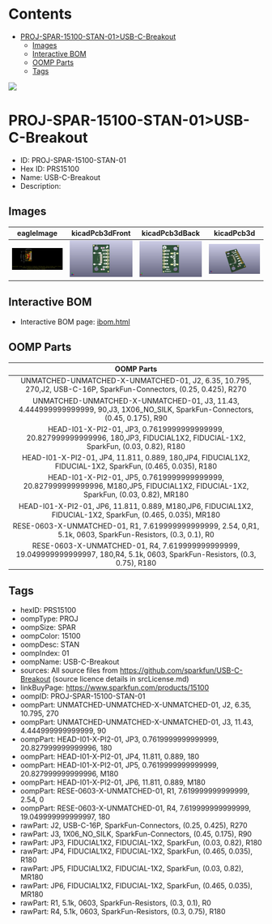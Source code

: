 



Contents
========

* [PROJ-SPAR-15100-STAN-01>USB-C-Breakout](#proj-spar-15100-stan-01usb-c-breakout)
	* [Images](#images)
	* [Interactive BOM](#interactive-bom)
	* [OOMP Parts](#oomp-parts)
	* [Tags](#tags)
  
![][im]
# PROJ-SPAR-15100-STAN-01>USB-C-Breakout

- ID: PROJ-SPAR-15100-STAN-01
- Hex ID: PRS15100
- Name: USB-C-Breakout
- Description: 

## Images
  
  

|eagleImage|kicadPcb3dFront|kicadPcb3dBack|kicadPcb3d|
| :---: | :---: | :---: | :---: |
|[![eagleImage](eagleImage_140.png)](eagleImage_600.png)|[![kicadPcb3dFront](kicadPcb3dFront_140.png)](kicadPcb3dFront_600.png)|[![kicadPcb3dBack](kicadPcb3dBack_140.png)](kicadPcb3dBack_600.png)|[![kicadPcb3d](kicadPcb3d_140.png)](kicadPcb3d_600.png)|

## Interactive BOM

- Interactive BOM page: [ibom.html](kicad/bom/ibom.html)

## OOMP Parts
  

|OOMP Parts|
| :---: |
|UNMATCHED-UNMATCHED-X-UNMATCHED-01, J2, 6.35, 10.795, 270,J2, USB-C-16P, SparkFun-Connectors, (0.25, 0.425), R270|
|UNMATCHED-UNMATCHED-X-UNMATCHED-01, J3, 11.43, 4.444999999999999, 90,J3, 1X06_NO_SILK, SparkFun-Connectors, (0.45, 0.175), R90|
|HEAD-I01-X-PI2-01, JP3, 0.7619999999999999, 20.827999999999996, 180,JP3, FIDUCIAL1X2, FIDUCIAL-1X2, SparkFun, (0.03, 0.82), R180|
|HEAD-I01-X-PI2-01, JP4, 11.811, 0.889, 180,JP4, FIDUCIAL1X2, FIDUCIAL-1X2, SparkFun, (0.465, 0.035), R180|
|HEAD-I01-X-PI2-01, JP5, 0.7619999999999999, 20.827999999999996, M180,JP5, FIDUCIAL1X2, FIDUCIAL-1X2, SparkFun, (0.03, 0.82), MR180|
|HEAD-I01-X-PI2-01, JP6, 11.811, 0.889, M180,JP6, FIDUCIAL1X2, FIDUCIAL-1X2, SparkFun, (0.465, 0.035), MR180|
|RESE-0603-X-UNMATCHED-01, R1, 7.619999999999999, 2.54, 0,R1, 5.1k, 0603, SparkFun-Resistors, (0.3, 0.1), R0|
|RESE-0603-X-UNMATCHED-01, R4, 7.619999999999999, 19.049999999999997, 180,R4, 5.1k, 0603, SparkFun-Resistors, (0.3, 0.75), R180|

## Tags

- hexID: PRS15100
- oompType: PROJ
- oompSize: SPAR
- oompColor: 15100
- oompDesc: STAN
- oompIndex: 01
- oompName: USB-C-Breakout
- sources: All source files from https://github.com/sparkfun/USB-C-Breakout (source licence details in srcLicense.md)
- linkBuyPage: https://www.sparkfun.com/products/15100
- oompID: PROJ-SPAR-15100-STAN-01
- oompPart: UNMATCHED-UNMATCHED-X-UNMATCHED-01, J2, 6.35, 10.795, 270
- oompPart: UNMATCHED-UNMATCHED-X-UNMATCHED-01, J3, 11.43, 4.444999999999999, 90
- oompPart: HEAD-I01-X-PI2-01, JP3, 0.7619999999999999, 20.827999999999996, 180
- oompPart: HEAD-I01-X-PI2-01, JP4, 11.811, 0.889, 180
- oompPart: HEAD-I01-X-PI2-01, JP5, 0.7619999999999999, 20.827999999999996, M180
- oompPart: HEAD-I01-X-PI2-01, JP6, 11.811, 0.889, M180
- oompPart: RESE-0603-X-UNMATCHED-01, R1, 7.619999999999999, 2.54, 0
- oompPart: RESE-0603-X-UNMATCHED-01, R4, 7.619999999999999, 19.049999999999997, 180
- rawPart: J2, USB-C-16P, SparkFun-Connectors, (0.25, 0.425), R270
- rawPart: J3, 1X06_NO_SILK, SparkFun-Connectors, (0.45, 0.175), R90
- rawPart: JP3, FIDUCIAL1X2, FIDUCIAL-1X2, SparkFun, (0.03, 0.82), R180
- rawPart: JP4, FIDUCIAL1X2, FIDUCIAL-1X2, SparkFun, (0.465, 0.035), R180
- rawPart: JP5, FIDUCIAL1X2, FIDUCIAL-1X2, SparkFun, (0.03, 0.82), MR180
- rawPart: JP6, FIDUCIAL1X2, FIDUCIAL-1X2, SparkFun, (0.465, 0.035), MR180
- rawPart: R1, 5.1k, 0603, SparkFun-Resistors, (0.3, 0.1), R0
- rawPart: R4, 5.1k, 0603, SparkFun-Resistors, (0.3, 0.75), R180



[im]: kicadPcb3d_450.png
